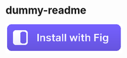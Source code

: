 # dummy-readme
<a href="https://fig.io/plugins/other/fzf-marks_urbainvaes" target="_blank"><img src="dark_light.svg"/></a>
